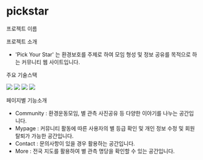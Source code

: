 # pickstar

프로젝트 이름

프로젝트 소개
- 'Pick Your Star' 는 환경보호를 주제로 하여 모임 형성 및 정보 공유를 목적으로 하는 커뮤니티 웹 사이트입니다.

주요 기술스택

<img src="https://img.shields.io/badge/JavaScript-F7DF1E?style=for-the-badge&logo=JavaScript&logoColor=white">
<img src="https://img.shields.io/badge/CSS-1572B6?style=for-the-badge&logo=CSS3&logoColor=white">
<img src="https://img.shields.io/badge/HTML-E34F26?style=for-the-badge&logo=HTML5&logoColor=white">
<img src="https://img.shields.io/badge/Apache Tomcat-F8DC75?style=for-the-badge&logo=Apache Tomcat&logoColor=white">


페이지별 기능소개
- Community : 환경운동모임, 별 관측 사진공유 등 다양한 이야기를 나누는 공간입니다.
- Mypage    : 커뮤니티 활동에 따른 사용자의 별 등급 확인 및 개인 정보 수정 및 회원 탈퇴가 가능한 공간입니다.
- Contact   : 문의사항이 있을 경우 활용하는 공간입니다.
- More      : 전국 지도를 활용하여 별 관측 명당을 확인할 수 있는 공간입니다.
